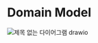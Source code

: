 # Domain Model


![제목 없는 다이어그램 drawio](https://github.com/user-attachments/assets/94e9e6a2-eb9d-47b4-a2e2-fea65c68524c)
